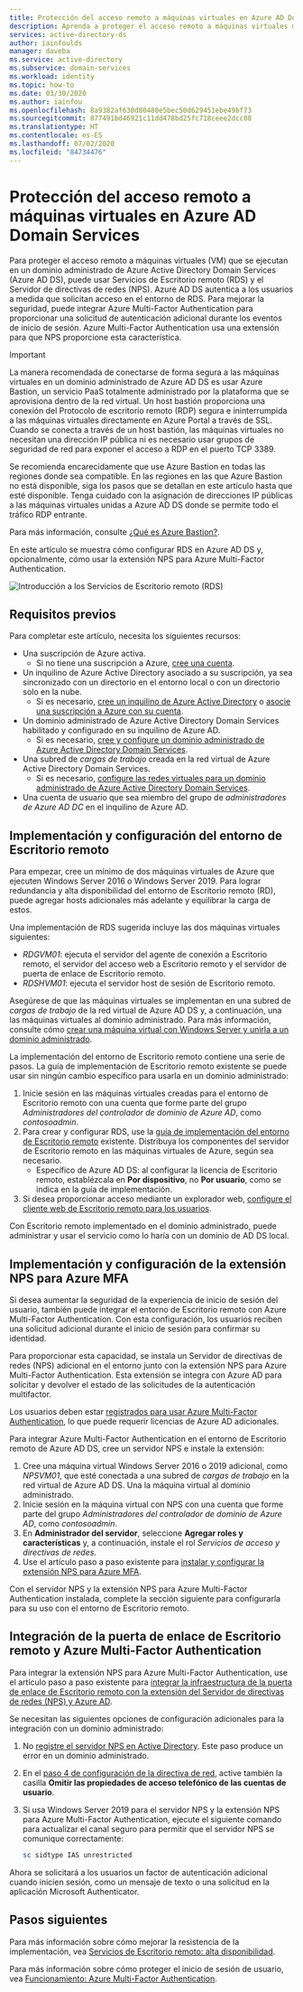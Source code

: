```yaml
---
title: Protección del acceso remoto a máquinas virtuales en Azure AD Domain Services | Microsoft Docs
description: Aprenda a proteger el acceso remoto a máquinas virtuales mediante el Servidor de directivas de redes (NPS) y Azure Multi-Factor Authentication con una implementación de Servicios de Escritorio remoto en un dominio administrado de Azure Active Directory Domain Services.
services: active-directory-ds
author: iainfoulds
manager: daveba
ms.service: active-directory
ms.subservice: domain-services
ms.workload: identity
ms.topic: how-to
ms.date: 03/30/2020
ms.author: iainfou
ms.openlocfilehash: 8a9382af630d80480e5bec50d629451ebe49bf73
ms.sourcegitcommit: 877491bd46921c11dd478bd25fc718ceee2dcc08
ms.translationtype: HT
ms.contentlocale: es-ES
ms.lasthandoff: 07/02/2020
ms.locfileid: "84734476"
---
```

# <a name="secure-remote-access-to-virtual-machines-in-azure-active-directory-domain-services"></a>Protección del acceso remoto a máquinas virtuales en Azure AD Domain Services

Para proteger el acceso remoto a máquinas virtuales (VM) que se ejecutan en un dominio administrado de Azure Active Directory Domain Services (Azure AD DS), puede usar Servicios de Escritorio remoto (RDS) y el Servidor de directivas de redes (NPS). Azure AD DS autentica a los usuarios a medida que solicitan acceso en el entorno de RDS. Para mejorar la seguridad, puede integrar Azure Multi-Factor Authentication para proporcionar una solicitud de autenticación adicional durante los eventos de inicio de sesión. Azure Multi-Factor Authentication usa una extensión para que NPS proporcione esta característica.

> [!IMPORTANT]
> La manera recomendada de conectarse de forma segura a las máquinas virtuales en un dominio administrado de Azure AD DS es usar Azure Bastion, un servicio PaaS totalmente administrado por la plataforma que se aprovisiona dentro de la red virtual. Un host bastión proporciona una conexión del Protocolo de escritorio remoto (RDP) segura e ininterrumpida a las máquinas virtuales directamente en Azure Portal a través de SSL. Cuando se conecta a través de un host bastión, las máquinas virtuales no necesitan una dirección IP pública ni es necesario usar grupos de seguridad de red para exponer el acceso a RDP en el puerto TCP 3389.
>
> Se recomienda encarecidamente que use Azure Bastion en todas las regiones donde sea compatible. En las regiones en las que Azure Bastion no está disponible, siga los pasos que se detallan en este artículo hasta que esté disponible. Tenga cuidado con la asignación de direcciones IP públicas a las máquinas virtuales unidas a Azure AD DS donde se permite todo el tráfico RDP entrante.
>
> Para más información, consulte [¿Qué es Azure Bastion?][bastion-overview].

En este artículo se muestra cómo configurar RDS en Azure AD DS y, opcionalmente, cómo usar la extensión NPS para Azure Multi-Factor Authentication.

![Introducción a los Servicios de Escritorio remoto (RDS)](./media/enable-network-policy-server/remote-desktop-services-overview.png)

## <a name="prerequisites"></a>Requisitos previos

Para completar este artículo, necesita los siguientes recursos:

* Una suscripción de Azure activa.
    * Si no tiene una suscripción a Azure, [cree una cuenta](https://azure.microsoft.com/free/?WT.mc_id=A261C142F).
* Un inquilino de Azure Active Directory asociado a su suscripción, ya sea sincronizado con un directorio en el entorno local o con un directorio solo en la nube.
    * Si es necesario, [cree un inquilino de Azure Active Directory][create-azure-ad-tenant] o [asocie una suscripción a Azure con su cuenta][associate-azure-ad-tenant].
* Un dominio administrado de Azure Active Directory Domain Services habilitado y configurado en su inquilino de Azure AD.
    * Si es necesario, [cree y configure un dominio administrado de Azure Active Directory Domain Services][create-azure-ad-ds-instance].
* Una subred de *cargas de trabajo* creada en la red virtual de Azure Active Directory Domain Services.
    * Si es necesario, [configure las redes virtuales para un dominio administrado de Azure Active Directory Domain Services][configure-azureadds-vnet].
* Una cuenta de usuario que sea miembro del grupo de *administradores de Azure AD DC* en el inquilino de Azure AD.

## <a name="deploy-and-configure-the-remote-desktop-environment"></a>Implementación y configuración del entorno de Escritorio remoto

Para empezar, cree un mínimo de dos máquinas virtuales de Azure que ejecuten Windows Server 2016 o Windows Server 2019. Para lograr redundancia y alta disponibilidad del entorno de Escritorio remoto (RD), puede agregar hosts adicionales más adelante y equilibrar la carga de estos.

Una implementación de RDS sugerida incluye las dos máquinas virtuales siguientes:

* *RDGVM01*: ejecuta el servidor del agente de conexión a Escritorio remoto, el servidor del acceso web a Escritorio remoto y el servidor de puerta de enlace de Escritorio remoto.
* *RDSHVM01*: ejecuta el servidor host de sesión de Escritorio remoto.

Asegúrese de que las máquinas virtuales se implementan en una subred de *cargas de trabajo* de la red virtual de Azure AD DS y, a continuación, una las máquinas virtuales al dominio administrado. Para más información, consulte cómo [crear una máquina virtual con Windows Server y unirla a un dominio administrado][tutorial-create-join-vm].

La implementación del entorno de Escritorio remoto contiene una serie de pasos. La guía de implementación de Escritorio remoto existente se puede usar sin ningún cambio específico para usarla en un dominio administrado:

1. Inicie sesión en las máquinas virtuales creadas para el entorno de Escritorio remoto con una cuenta que forme parte del grupo *Administradores del controlador de dominio de Azure AD*, como *contosoadmin*.
1. Para crear y configurar RDS, use la [guía de implementación del entorno de Escritorio remoto][deploy-remote-desktop] existente. Distribuya los componentes del servidor de Escritorio remoto en las máquinas virtuales de Azure, según sea necesario.
    * Específico de Azure AD DS: al configurar la licencia de Escritorio remoto, establézcala en **Por dispositivo**, no **Por usuario**, como se indica en la guía de implementación.
1. Si desea proporcionar acceso mediante un explorador web, [configure el cliente web de Escritorio remoto para los usuarios][rd-web-client].

Con Escritorio remoto implementado en el dominio administrado, puede administrar y usar el servicio como lo haría con un dominio de AD DS local.

## <a name="deploy-and-configure-nps-and-the-azure-mfa-nps-extension"></a>Implementación y configuración de la extensión NPS para Azure MFA

Si desea aumentar la seguridad de la experiencia de inicio de sesión del usuario, también puede integrar el entorno de Escritorio remoto con Azure Multi-Factor Authentication. Con esta configuración, los usuarios reciben una solicitud adicional durante el inicio de sesión para confirmar su identidad.

Para proporcionar esta capacidad, se instala un Servidor de directivas de redes (NPS) adicional en el entorno junto con la extensión NPS para Azure Multi-Factor Authentication. Esta extensión se integra con Azure AD para solicitar y devolver el estado de las solicitudes de la autenticación multifactor.

Los usuarios deben estar [registrados para usar Azure Multi-Factor Authentication][user-mfa-registration], lo que puede requerir licencias de Azure AD adicionales.

Para integrar Azure Multi-Factor Authentication en el entorno de Escritorio remoto de Azure AD DS, cree un servidor NPS e instale la extensión:

1. Cree una máquina virtual Windows Server 2016 o 2019 adicional, como *NPSVM01*, que esté conectada a una subred de *cargas de trabajo* en la red virtual de Azure AD DS. Una la máquina virtual al dominio administrado.
1. Inicie sesión en la máquina virtual con NPS con una cuenta que forme parte del grupo *Administradores del controlador de dominio de Azure AD*, como *contosoadmin*.
1. En **Administrador del servidor**, seleccione **Agregar roles y características** y, a continuación, instale el rol *Servicios de acceso y directivas de redes*.
1. Use el artículo paso a paso existente para [instalar y configurar la extensión NPS para Azure MFA][nps-extension].

Con el servidor NPS y la extensión NPS para Azure Multi-Factor Authentication instalada, complete la sección siguiente para configurarla para su uso con el entorno de Escritorio remoto.

## <a name="integrate-remote-desktop-gateway-and-azure-multi-factor-authentication"></a>Integración de la puerta de enlace de Escritorio remoto y Azure Multi-Factor Authentication

Para integrar la extensión NPS para Azure Multi-Factor Authentication, use el artículo paso a paso existente para [integrar la infraestructura de la puerta de enlace de Escritorio remoto con la extensión del Servidor de directivas de redes (NPS) y Azure AD][azure-mfa-nps-integration].

Se necesitan las siguientes opciones de configuración adicionales para la integración con un dominio administrado:

1. No [registre el servidor NPS en Active Directory][register-nps-ad]. Este paso produce un error en un dominio administrado.
1. En el [paso 4 de configuración de la directiva de red][create-nps-policy], active también la casilla **Omitir las propiedades de acceso telefónico de las cuentas de usuario**.
1. Si usa Windows Server 2019 para el servidor NPS y la extensión NPS para Azure Multi-Factor Authentication, ejecute el siguiente comando para actualizar el canal seguro para permitir que el servidor NPS se comunique correctamente:

    ```powershell
    sc sidtype IAS unrestricted
    ```

Ahora se solicitará a los usuarios un factor de autenticación adicional cuando inicien sesión, como un mensaje de texto o una solicitud en la aplicación Microsoft Authenticator.

## <a name="next-steps"></a>Pasos siguientes

Para más información sobre cómo mejorar la resistencia de la implementación, vea [Servicios de Escritorio remoto: alta disponibilidad][rds-high-availability].

Para más información sobre cómo proteger el inicio de sesión de usuario, vea [Funcionamiento: Azure Multi-Factor Authentication][concepts-mfa].

<!-- INTERNAL LINKS -->
[bastion-overview]: ../bastion/bastion-overview.md
[create-azure-ad-tenant]: ../active-directory/fundamentals/sign-up-organization.md
[associate-azure-ad-tenant]: ../active-directory/fundamentals/active-directory-how-subscriptions-associated-directory.md
[create-azure-ad-ds-instance]: tutorial-create-instance.md
[configure-azureadds-vnet]: tutorial-configure-networking.md
[tutorial-create-join-vm]: join-windows-vm.md
[user-mfa-registration]: ../active-directory/authentication/howto-mfa-nps-extension.md#register-users-for-mfa
[nps-extension]: ../active-directory/authentication/howto-mfa-nps-extension.md
[azure-mfa-nps-integration]: ../active-directory/authentication/howto-mfa-nps-extension-rdg.md
[register-nps-ad]:../active-directory/authentication/howto-mfa-nps-extension-rdg.md#register-server-in-active-directory
[create-nps-policy]: ../active-directory/authentication/howto-mfa-nps-extension-rdg.md#configure-network-policy
[concepts-mfa]: ../active-directory/authentication/concept-mfa-howitworks.md

<!-- EXTERNAL LINKS -->
[deploy-remote-desktop]: https://docs.microsoft.com/windows-server/remote/remote-desktop-services/rds-deploy-infrastructure
[rd-web-client]: https://docs.microsoft.com/windows-server/remote/remote-desktop-services/clients/remote-desktop-web-client-admin
[rds-high-availability]: https://docs.microsoft.com/windows-server/remote/remote-desktop-services/rds-plan-high-availability
